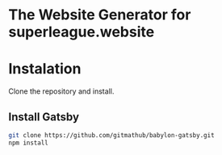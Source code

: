 # The Website Generator for superleague.website

# Instalation

Clone the repository and install.

## Install Gatsby

```bash
git clone https://github.com/gitmathub/babylon-gatsby.git
npm install

```
